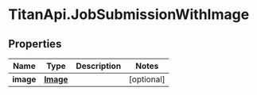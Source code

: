# TitanApi.JobSubmissionWithImage

## Properties
Name | Type | Description | Notes
------------ | ------------- | ------------- | -------------
**image** | [**Image**](Image.md) |  | [optional] 


